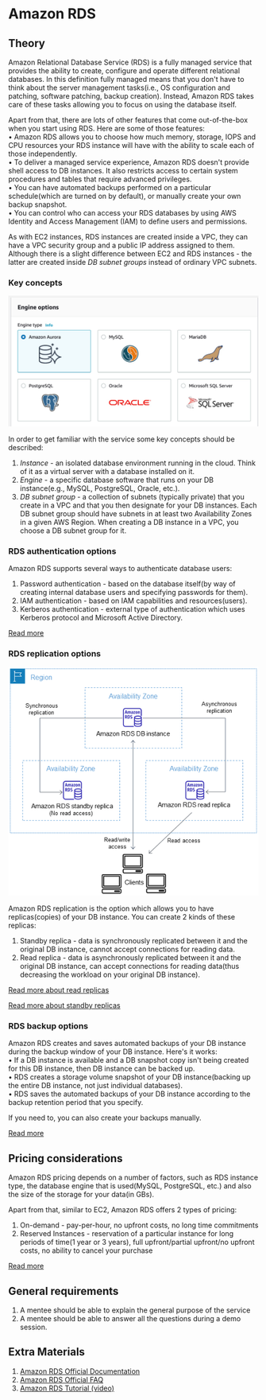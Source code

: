 # Amazon RDS

## Theory

Amazon Relational Database Service (RDS) is a fully managed service that provides the ability to create, configure and operate different relational databases. In this definition fully managed means that you don't have to think about the server management tasks(i.e., OS configuration and patching, software patching, backup creation). Instead, Amazon RDS takes care of these tasks allowing you to focus on using the database itself.

Apart from that, there are lots of other features that come out-of-the-box when you start using RDS. Here are some of those features: <br />
• Amazon RDS allows you to choose how much memory, storage, IOPS and CPU resources your RDS instance will have with the ability to scale each of those independently. <br />
• To deliver a managed service experience, Amazon RDS doesn't provide shell access to DB instances. It also restricts access to certain system procedures and tables that require advanced privileges. <br />
• You can have automated backups performed on a particular schedule(which are turned on by default), or manually create your own backup snapshot. <br />
• You can control who can access your RDS databases by using AWS Identity and Access Management (IAM) to define users and permissions. <br />

As with EC2 instances, RDS instances are created inside a VPC, they can have a VPC security group and a public IP address assigned to them. Although there is a slight difference between EC2 and RDS instances - the latter are created inside *DB subnet groups* instead of ordinary VPC subnets.

### Key concepts

![RDS Engines](./resources/rds/engine_options.png)

In order to get familiar with the service some key concepts should be described:
1. *Instance* - an isolated database environment running in the cloud. Think of it as a virtual server with a database installed on it.
2. *Engine* - a specific database software that runs on your DB instance(e.g., MySQL, PostgreSQL, Oracle, etc.).
3. *DB subnet group* - a collection of subnets (typically private) that you create in a VPC and that you then designate for your DB instances. Each DB subnet group should have subnets in at least two Availability Zones in a given AWS Region. When creating a DB instance in a VPC, you choose a DB subnet group for it.

### RDS authentication options

Amazon RDS supports several ways to authenticate database users:
1. Password authentication - based on the database itself(by way of creating internal database users and specifying passwords for them).
2. IAM authentication - based on IAM capabilities and resources(users).
3. Kerberos authentication - external type of authentication which uses Kerberos protocol and Microsoft Active Directory.

[Read more](https://docs.aws.amazon.com/AmazonRDS/latest/UserGuide/database-authentication.html)

### RDS replication options

![Read and standby replicas](./resources/rds/read_and_standby_replica.png)

Amazon RDS replication is the option which allows you to have replicas(copies) of your DB instance. You can create 2 kinds of these replicas:
1. Standby replica - data is synchronously replicated between it and the original DB instance, cannot accept connections for reading data.
2. Read replica - data is asynchronously replicated between it and the original DB instance, can accept connections for reading data(thus decreasing the workload on your original DB instance).

[Read more about read replicas](https://docs.aws.amazon.com/AmazonRDS/latest/UserGuide/USER_ReadRepl.html#USER_ReadRepl.Overview)

[Read more about standby replicas](https://docs.aws.amazon.com/AmazonRDS/latest/UserGuide/Concepts.MultiAZ.html)

### RDS backup options

Amazon RDS creates and saves automated backups of your DB instance during the backup window of your DB instance. Here's it works: <br />
• If a DB instance is available and a DB snapshot copy isn't being created for this DB instance, then DB instance can be backed up. <br />
• RDS creates a storage volume snapshot of your DB instance(backing up the entire DB instance, not just individual databases). <br />
• RDS saves the automated backups of your DB instance according to the backup retention period that you specify. <br />

If you need to, you can also create your backups manually.

[Read more](https://docs.aws.amazon.com/AmazonRDS/latest/UserGuide/USER_WorkingWithAutomatedBackups.html)

## Pricing considerations

Amazon RDS pricing depends on a number of factors, such as RDS instance type, the database engine that is used(MySQL, PostgreSQL, etc.) and also the size of the storage for your data(in GBs).

Apart from that, similar to EC2, Amazon RDS offers 2 types of pricing: 
1. On-demand - pay-per-hour, no upfront costs, no long time commitments
2. Reserved Instances - reservation of a particular instance for long periods of time(1 year or 3 years), full upfront/partial upfront/no upfront costs, no ability to cancel your purchase

[Read more](https://aws.amazon.com/rds/pricing/)

## General requirements
1. A mentee should be able to explain the general purpose of the service
2. A mentee should be able to answer all the questions during a demo session.

## Extra Materials

1. [Amazon RDS Official Documentation](https://docs.aws.amazon.com/AmazonRDS/latest/UserGuide/)
2. [Amazon RDS Official FAQ](https://aws.amazon.com/rds/faqs/)
3. [Amazon RDS Tutorial (video)](https://www.youtube.com/watch?v=KpVNEzpvaY0)